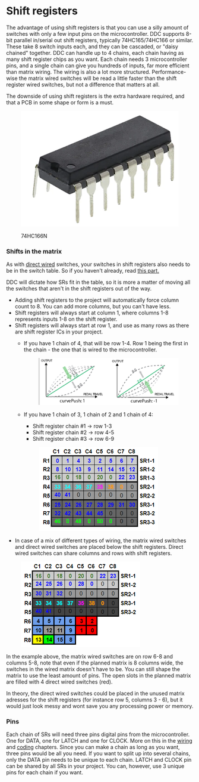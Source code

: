 # Shift registers

The advantage of using shift registers is that you can use a silly amount of switches with only a few input pins on the microcontroller. DDC supports 8-bit parallel in/serial out shift registers, typically 74HC165/74HC166 or similar. These take 8 switch inputs each, and they can be cascaded, or "daisy chained" together. DDC can handle up to 4 chains, each chain having as many shift register chips as you want. Each chain needs 3 microcontroller pins, and a single chain can give you hundreds of inputs, far more efficient than matrix wiring. The wiring is also a lot more structured. Performance-wise the matrix wired switches will be read a little faster than the shift register wired switches, but not a difference that matters at all.&#x20;

The downside of using shift registers is the extra hardware required, and that a PCB in some shape or form is a must.&#x20;

<figure><img src="../../.gitbook/assets/image (29).png" alt=""><figcaption><p>74HC166N</p></figcaption></figure>

### Shifts in the matrix

As with [direct wired](non-matrix-switches.md) switches, your switches in shift registers also needs to be in the switch table. So if you haven't already, read [this part. ](matrix.md)

DDC will dictate how SRs fit in the table, so it is more a matter of moving all the switches that aren't in the shift registers out of the way.&#x20;

* Adding shift registers to the project will automatically force column count to 8. You can add more columns, but you can't have less.&#x20;
* Shift registers will always start at column 1, where columns 1-8 represents inputs 1-8 on the shift register.
* Shift registers will always start at row 1, and use as many rows as there are shift register ICs in your project.&#x20;
  *   If you have 1 chain of 4, that will be row 1-4. Row 1 being the first in the chain - the one that is wired to the microcontroller.&#x20;

      <figure><img src="../../.gitbook/assets/image (13).png" alt=""><figcaption></figcaption></figure>
  *   If you have 1 chain of 3, 1 chain of 2 and 1 chain of 4:

      * Shift register chain #1 -> row 1-3
      * Shift register chain #2 -> row 4-5
      * Shift register chain #3 -> row 6-9



      <figure><img src="../../.gitbook/assets/image (35).png" alt=""><figcaption></figcaption></figure>
* In case of a mix of different types of wiring, the matrix wired switches and direct wired switches are placed below the shift registers. Direct wired switches can share columns and rows with shift registers.&#x20;

<figure><img src="../../.gitbook/assets/image (2) (4).png" alt=""><figcaption></figcaption></figure>

In the example above, the matrix wired switches are on row 6-8 and columns 5-8, note that even if the planned matrix is 8 columns wide, the switches in the wired matrix doesn't have to be. You can still shape the matrix to use the least amount of pins. The open slots in the planned matrix are filled with 4 direct wired switches (red).&#x20;

In theory, the direct wired switches could be placed in the unused matrix adresses for the shift registers (for instance row 5, columns 3 - 6), but it would just look messy and wont save you any processing power or memory.&#x20;

### Pins

Each chain of SRs will need three pins digital pins from the microcontroller. One for DATA, one for LATCH and one for CLOCK. More on this in the [wiring](../../2.-wiring/switches/shift-registers.md) and [coding](../../3.-coding/shift-registers.md) chapters. Since you can make a chain as long as you want, three pins would be all you need. If you want to split up into several chains, only the DATA pin needs to be unique to each chain. LATCH and CLOCK pin can be shared by all SRs in your project. You can, however, use 3 unique pins for each chain if you want. &#x20;
